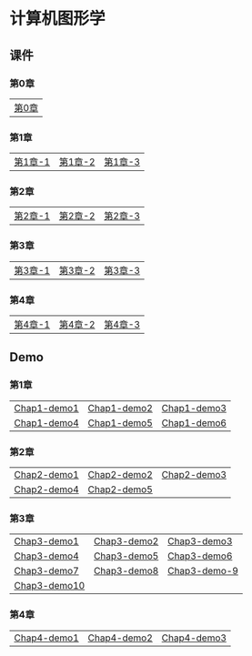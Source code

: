 # 计算机图形学

## 课件

### 第0章

|    |
| ---- |
|[第0章](./CourseWare/CGChapters/Lecture_0.html)|


### 第1章

|    |    |    |
| ---- | ---- | ---- |
|[第1章-1](./CourseWare/CGChapters/Lecture_1/Lecture_1_1.html)|[第1章-2](./CourseWare/CGChapters/Lecture_1/Lecture_1_2.html)|[第1章-3](./CourseWare/CGChapters/Lecture_1/Lecture_1_3.html)|

### 第2章

|    |    |    |
| ---- | ---- | ---- |
|[第2章-1](./CourseWare/CGChapters/Lecture_2/Lecture_2_1.html)|[第2章-2](./CourseWare/CGChapters/Lecture_2/Lecture_2_2.html)|[第2章-3](./CourseWare/CGChapters/Lecture_2/Lecture_2_3.html)|

### 第3章

|    |    |    |
| ---- | ---- | ---- |
|[第3章-1](./CourseWare/CGChapters/Lecture_3/Lecture_3_1.html)|[第3章-2](./CourseWare/CGChapters/Lecture_3/Lecture_3_2.html)|[第3章-3](./CourseWare/CGChapters/Lecture_3_3.html)|

### 第4章

|    |    |    |
| ---- | ---- | ---- |
|[第4章-1](./CourseWare/CGChapters/Lecture_4/Lecture_4_1.html)|[第4章-2](./CourseWare/CGChapters/Lecture_4/Lecture_43_2.html)|[第4章-3](./CourseWare/CGChapters/Lecture_4_3.html)|


## Demo

### 第1章

|    |    |    |
| ---- | ---- | ---- |
|[Chap1-demo1](./demos/chap1-demo-1.html)|[Chap1-demo2](./demos/chap1-demo-2.html)|[Chap1-demo3](./demos/chap1-demo-3.html)|
|[Chap1-demo4](./demos/chap1-demo-4.html)|[Chap1-demo5](./demos/chap1-demo-5.html)|[Chap1-demo6](./demos/chap1-demo-6.html)|

### 第2章

|    |    |    |
| ---- | ---- | ---- |
|[Chap2-demo1](./demos/chap2-demo-1.html)|[Chap2-demo2](./demos/chap2-demo-2.html)|[Chap2-demo3](./demos/chap2-demo-3.html)|
|[Chap2-demo4](./demos/chap2-demo-4.html)|[Chap2-demo5](./demos/chap2-demo-5.html)| |

### 第3章

|    |    |     |
| ---- | ---- | ---- | 
|[Chap3-demo1](./demos/chap3-demo-1.html)|[Chap3-demo2](./demos/chap3-demo-2.html)|[Chap3-demo3](./demos/chap3-demo-3.html)|
|[Chap3-demo4](./demos/chap3-demo-4.html)|[Chap3-demo5](./demos/chap3-demo-5.html) |[Chap3-demo6](./demos/chap3-demo-6.html) |
|[Chap3-demo7](./demos/chap3-demo-7.html) | [Chap3-demo8](./demos/chap3-demo-8.html) | [Chap3-demo-9](./demos/chap3-demo-9.html) |
| [Chap3-demo10](./demos/chap3-demo-10.html) | | |

### 第4章

|    |    |    |
| ---- | ---- | ---- |
|[Chap4-demo1](./demos/chap4-demo-1.html)|[Chap4-demo2](./demos/chap4-demo-2.html)|[Chap4-demo3](./demos/chap4-demo-3.html)|